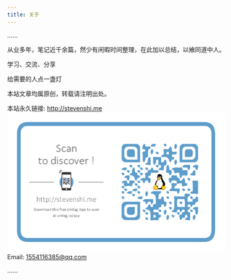 ```yaml
---
title: 关于
---
```

......

从业多年，笔记近千余篇，然少有闲暇时间整理，在此加以总结，以飨同道中人。

学习、交流、分享

给需要的人点一盏灯

本站文章均属原创，转载请注明出处。

本站永久链接: http://stevenshi.me
![Alt text](qrh.png)
Email: 1554116385@qq.com

......


